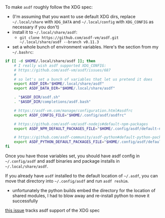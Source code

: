 To make `asdf` roughly follow the XDG spec:

- (I'm assuming that you want to use default XDG dirs, replace `~/.local/share` with `XDG_DATA` and `~/.local/config` with `XDG_CONFIG` as necessary if you don't)
- install it to `~/.local/share/asdf`:
	- `git clone https://github.com/asdf-vm/asdf.git ~/.local/share/asdf --branch v0.11.3`
- set a whole bunch of environment variables. Here's the section from my `~/.bashrc`:

```bash
if [[ -d $HOME/.local/share/asdf ]]; then
    # I really wish asdf supported XDG_CONFIG:
    # https://github.com/asdf-vm/asdf/issues/687
    #
    # so let's set a bunch of variables that let us pretend it does
    export ASDF_DIR="$HOME/.local/share/asdf"
    export ASDF_DATA_DIR="$HOME/.local/share/asdf"

    . "$ASDF_DIR/asdf.sh"
    . "$ASDF_DIR/completions/asdf.bash"

    # https://asdf-vm.com/manage/configuration.html#asdfrc
    export ASDF_CONFIG_FILE="$HOME/.config/asdf/asdfrc"

    # https://github.com/asdf-vm/asdf-nodejs#default-npm-packages
    export ASDF_NPM_DEFAULT_PACKAGES_FILE="$HOME/.config/asdf/default-npm-packages"

    # https://github.com/asdf-community/asdf-python#default-python-packages
    export ASDF_PYTHON_DEFAULT_PACKAGES_FILE="$HOME/.config/asdf/default-python-packages"
fi
```

Once you have those variables set, you should have asdf config in `~/.config/asdf` and asdf binaries and package installs in `~/.local/share/asdf`.

If you already have `asdf` installed to the default location of `~/.asdf`, you can move that directory into `~/.config/asdf` and run `asdf reshim`.
- unfortunately the python builds embed the directory for the location of shared modules, I had to blow away and re-install python to move it successfully

[this issue](https://github.com/asdf-vm/asdf/issues/687) tracks asdf support of the XDG spec
